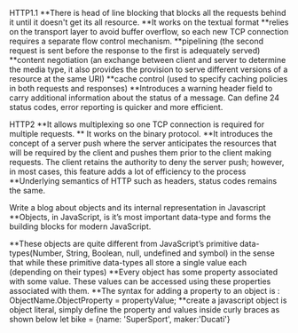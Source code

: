 HTTP1.1
**There is head of line blocking that blocks
 all the requests behind it until it doesn't get its all resource.
**It works on the textual format
**relies on the transport layer to avoid buffer overflow, so each new TCP connection requires a separate flow control mechanism.
**pipelining (the second request is sent before the response to the first is adequately served)
**content negotiation (an exchange between client and server to determine the media type, it also provides the provision to serve different versions of a resource at the same URI)
**cache control (used to specify caching policies in both requests and responses)
**Introduces a warning header field to carry additional information about the status of a message. Can define 24 status codes, error reporting is quicker and more efficient.




HTTP2
**It allows multiplexing so one TCP connection is required for multiple requests.
** It works on the binary protocol.
**It introduces the concept of a server push where the server anticipates the resources that will be required by the client and pushes them prior to the client making requests. The client retains the authority to deny the server push; however, in most cases, this feature adds a lot of efficiency to the process
**Underlying semantics of HTTP such as headers, status codes remains the same.





Write a blog about objects and its internal representation in Javascript
**Objects, in JavaScript, is it’s most important data-type and forms the building blocks for modern JavaScript.

**These objects are quite different from JavaScript’s primitive data-types(Number, String, Boolean, null, undefined and symbol) in the sense that while these primitive data-types all store a single value each (depending on their types)
**Every object has some property associated with some value. These values can be accessed using these properties associated with them.
**The syntax for adding a property to an object is :
ObjectName.ObjectProperty = propertyValue;
**create a javascript object is object literal, simply define the property and values inside curly braces as shown below
let bike = {name: 'SuperSport', maker:'Ducati'}
